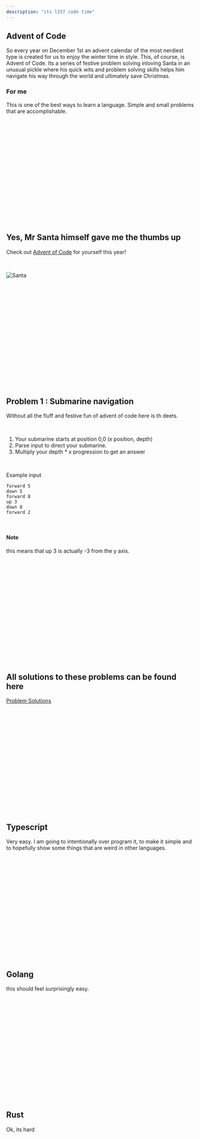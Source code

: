 ```yaml
---
description: "its l337 code time"
---
```


## Advent of Code
So every year on December 1st an advent calendar of the most nerdiest type is
created for us to enjoy the winter time in style.  This, of course, is Advent
of Code.  Its a series of festive problem solving inloving Santa in an unusual
pickle where his quick wits and problem solving skills helps him navigate his
way through the world and ultimately save Christmas.

### For me
This is one of the best ways to learn a language.  Simple and small problems
that are accomplishable.

<br />
<br />
<br />
<br />
<br />
<br />
<br />
<br />
<br />
<br />
<br />
<br />
<br />
<br />
<br />
<br />

## Yes, Mr Santa himself gave me the thumbs up
Check out [Advent of Code](www.adventofcode.com) for yourself this year!

<br />

![Santa](./images/santa.png)

<br />
<br />
<br />
<br />
<br />
<br />
<br />
<br />
<br />
<br />
<br />
<br />
<br />
<br />
<br />
<br />

## Problem 1 : Submarine navigation
Without all the fluff and festive fun of advent of code here is th deets.

<br />

1.  Your submarine starts at position 0,0 (x position, depth)
1.  Parse input to direct your submarine.
1.  Multiply your depth * x progression to get an answer

<br />

Example input
```
forward 5
down 5
forward 8
up 3
down 8
forward 2
```

<br />

#### Note
this means that up 3 is actually -3 from the y axis.

<br />
<br />
<br />
<br />
<br />
<br />
<br />
<br />
<br />
<br />
<br />
<br />
<br />
<br />
<br />
<br />

## All solutions to these problems can be found here
[Problem Solutions](www.github.com/ThePrimeagen/solutions-aoc-fem)

<br />
<br />
<br />
<br />
<br />
<br />
<br />
<br />
<br />
<br />
<br />
<br />
<br />
<br />
<br />
<br />

## Typescript
Very easy.  I am going to intentionally over program it, to make it simple and
to hopefully show some things that are weird in other languages.

<br />
<br />
<br />
<br />
<br />
<br />
<br />
<br />
<br />
<br />
<br />
<br />
<br />
<br />
<br />
<br />

## Golang
this should feel surprisingly easy.

<br />
<br />
<br />
<br />
<br />
<br />
<br />
<br />
<br />
<br />
<br />
<br />
<br />
<br />
<br />
<br />

## Rust
Ok, its hard

<br />
<br />
<br />
<br />
<br />
<br />
<br />
<br />
<br />
<br />
<br />
<br />
<br />
<br />
<br />
<br />

